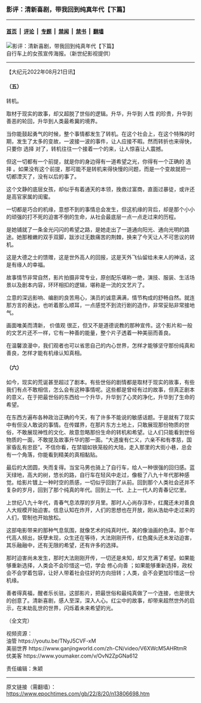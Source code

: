 ### 影评：清新喜剧，带我回到纯真年代【下篇】

---

#### [首页](../../../..?n13806698) &nbsp;|&nbsp; [评论](../../../../../epoch-comment?n13806698) &nbsp;|&nbsp; [专题](../../../../../epoch-special?n13806698) &nbsp;|&nbsp; [禁闻](../../../../../epoch-news?n13806698) &nbsp;|&nbsp; [禁书](../../../../../books?n13806698) &nbsp;|&nbsp; [翻墙](https://github.com/gfw-breaker/nogfw/blob/master/README.md?n13806698)


<div><img alt="影评：清新喜剧，带我回到纯真年代【下篇】" class="attachment-djy_600_400 size-djy_600_400 wp-post-image" src="https://i.epochtimes.com/assets/uploads/2022/08/id13798529-6836d0d3ecda46e9ce6b57ce7c137f3d-600x400.jpg"/>
<div class="caption">
 自行车上的女孩宣传海报。（新世纪影视提供）
</div></div><hr/><div class="post_content" id="artbody" itemprop="articleBody">
 <!-- article content begin -->
 <p>
  【大纪元2022年08月21日讯】
 </p>
 <h4>
  （五）
 </h4>
 <p>
  转机。
 </p>
 <p>
  取材于现实的故事，却又超脱了世俗的逻辑。升华，升华到
  <ok href="https://www.epochtimes.com/gb/tag/%E4%BA%BA%E6%80%A7.html">
   人性
  </ok>
  的珍贵，升华到善恶的轮回，升华到人类最希冀的境界。
 </p>
 <p>
  当你能鼓起勇气的时候，整个事情都发生了转机。在这个社会上，在这个特殊的时期，发生了太多的变故，一波接一波的事件，让人应接不暇。然而转折也来得快，只要你
  <ok href="https://www.epochtimes.com/gb/tag/%E9%80%89%E6%8B%A9.html">
   选择
  </ok>
  对了，转机往往一个接着一个的来，让人惊喜让人震撼。
 </p>
 <p>
  但这一切都有一个前提，就是你的身边得有一道希望之光，你得有一个正确的
  <ok href="https://www.epochtimes.com/gb/tag/%E9%80%89%E6%8B%A9.html">
   选择
  </ok>
  。如果没有这个前提，那可能不是转机来得快慢的问题，而是一个变故就把一切都湮灭了，没有以后的事了。
 </p>
 <p>
  这个文静的底层女孩，却似乎有着通天的本领，挽救过富商，直面过暴徒，或许还是高官家属的闺蜜。
 </p>
 <p>
  一切都是巧合的机缘，意想不到的事情总会发生，但这机缘的背后，却是那个小小的顽强的打不死的迫害不倒的生命，从社会最底层一点一点走过来的历程。
 </p>
 <p>
  是她铺就了一条金光闪闪的希望之路，是她走出了一道通向阳光、通向光明的路途。她那稚嫩的双手双脚，跋涉过无数痛苦的荆棘，换来了今天让人不可思议的转机。
 </p>
 <p>
  这是大德之士的馈赠，这是世外高人的回报，这是天外飞仙留给未来人的神话，这是有缘人的幸福。
 </p>
 <p>
  故事情节非常自然，影片拍摄非常专业，原创配乐堪称一绝，演技、服装、生活场景以及剧本内容，环环相扣的逻辑，堪称是一流的文艺片了。
 </p>
 <p>
  立意的深远影响、编剧的良苦用心，演员的诚意满满，情节构成的舒畅自然。就连那方言的表达，也听着那么顺耳，一点感觉不到流行剧的造作，非常妥贴非常接地气。
 </p>
 <p>
  画面唯美而清新，
  <ok href="https://www.epochtimes.com/gb/tag/%E4%BB%B7%E5%80%BC%E8%A7%82.html">
   价值观
  </ok>
  很正，但又不是道德说教的那种宣传。这个影片和一般的文艺片还不一样，它有一种善的能量，整个片子透着一种美丽而善良。
 </p>
 <p>
  在温馨浪漫中，我们观者也可以省思自己的内心世界，怎样才能够坚守那份纯真和善良，怎样才能有机缘认知真相。
 </p>
 <h4>
  （六）
 </h4>
 <p>
  如今，现实的荒诞甚至超过了剧本。有些世俗的剧情都是取材于现实的故事，有些我们有点不敢相信，怎么会有这种事情呢。这些都是曾经有过的故事，但真正剧本的意义，在于把最世俗的东西给一个升华，升华到了心灵的净化，升华到了生命的希望。
 </p>
 <p>
  在东西方遍布各种政治正确的今天，有了许多不能说的敏感话题。于是就有了现实中有但没人敢说的事情。在传媒界，在那片东方土地上，只敢展现那份物质的世俗，不敢展现神性的文化、故意忽略那份生命的转机和希望。让人们只能看到世俗物质的一面，不敢提及故事升华的那一面。“大道废有仁义，六亲不和有孝慈，国家昏乱有忠臣”。不信你看，在禁锢如铁笼般的大陆，走入那里的大街小巷，总会有一个角落，你能看到精美的真相黏贴。
 </p>
 <p>
  最后的大团圆，失而复得。当宝马男也骑上了自行车，给人一种很强的回归感。蓝天绿地，高大的树，悠长的路，自行车在轻风中走过，像极了八九十年代那种感觉。给影片镀上一种时空的质感，一切似乎回到了从前。回到那个人类社会还并不复杂的岁月，回到了那个纯真的年代。回到上一代、上上一代人的青春记忆里。
 </p>
 <p>
  上世纪八九十年代，青春气息浓厚的岁月里。那时人心尚存淳朴，红魔还未对善良人大规模开始迫害。信息认知在炸开，人们的思想也在开放，刚从浩劫中走过来的人们，管制也开始放松。
 </p>
 <p>
  这部电影带来的那种气息氛围，就像艺术的纯真时代，美的像油画的色泽。那个年代高人频出，妖孽未现，众生还在等待，大法刚刚开传，红色魔头还未发动迫害，其乐融融中，还有无限的希望，还有许多的选择。
 </p>
 <p>
  那时迫害尚未发生，那时大法刚刚开传，一切还是未知，却又充满了希望。如果能够重新选择，人类会不会珍惜这一切，学会
  <ok href="https://www.epochtimes.com/gb/tag/%E4%BF%AE%E5%BF%83%E5%90%91%E5%96%84.html">
   修心向善
  </ok>
  ；如果能够重新选择，政权会不会学着包容，让好人带着社会往好的方向扭转；人类，会不会更加珍惜这一份机缘。
 </p>
 <p>
  善者得真福，醒者乐长驻。这部影片，把最世俗和最纯真做了一个连接，也是很大的创意了。清新喜剧，感人至深，深入人心。红尘中的故事，却带来超然世外的启示，在末劫乱世的世界，闪烁着未来希望的光。
 </p>
 <p>
  （全文完）
 </p>
 <p>
  视频资源：
  <br/>
  油管 https://youtu.be/TNyJ5CVF-xM
  <br/>
  美丽世界 https://www.ganjingworld.com/zh-CN/video/V6XWcM5AHRtmR
  <br/>
  优美客 https://www.youmaker.com/v/OvN2ZpGNa612
 </p>
 <p>
  责任编辑：朱颖
 </p>
 <!-- article content end -->
 <div id="below_article_ad">
 </div>
</div>


---

原文链接（需翻墙）：https://www.epochtimes.com/gb/22/8/20/n13806698.htm